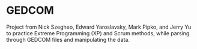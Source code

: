 # GEDCOM
Project from Nick Szegheo, Edward Yaroslavsky, Mark Pipko, and Jerry Yu to practice Extreme Programming (XP) and Scrum methods, while parsing through GEDCOM files and manipulating the data. 
